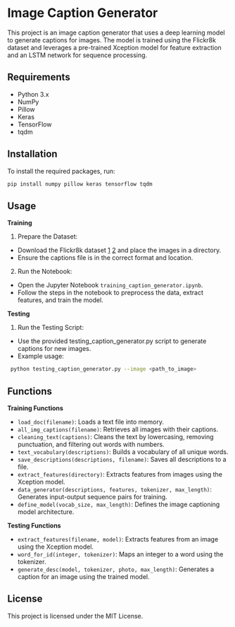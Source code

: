# Image Caption Generator
This project is an image caption generator that uses a deep learning model to generate captions for images. The model is trained using the Flickr8k dataset and leverages a pre-trained Xception model for feature extraction and an LSTM network for sequence processing.

## Requirements
- Python 3.x
- NumPy
- Pillow
- Keras
- TensorFlow
- tqdm

## Installation
To install the required packages, run:
```bash
pip install numpy pillow keras tensorflow tqdm
```

## Usage
**Training**
1. Prepare the Dataset:
  - Download the Flickr8k dataset [1](https://github.com/jbrownlee/Datasets/releases/download/Flickr8k/Flickr8k_Dataset.zip) [2](https://github.com/jbrownlee/Datasets/releases/download/Flickr8k/Flickr8k_text.zip) and place the images in a directory.
  - Ensure the captions file is in the correct format and location.
2. Run the Notebook:
  - Open the Jupyter Notebook ```training_caption_generator.ipynb```.
  - Follow the steps in the notebook to preprocess the data, extract features, and train the model.

**Testing**
1. Run the Testing Script:
 - Use the provided testing_caption_generator.py script to generate captions for new images.
 - Example usage:
  ```bash
   python testing_caption_generator.py --image <path_to_image>
  ```

## Functions
**Training Functions**

- ```load_doc(filename)```: Loads a text file into memory.
- ```all_img_captions(filename)```: Retrieves all images with their captions.
- ```cleaning_text(captions)```: Cleans the text by lowercasing, removing punctuation, and filtering out 
words with numbers.
- ```text_vocabulary(descriptions)```: Builds a vocabulary of all unique words.
- ```save_descriptions(descriptions, filename)```: Saves all descriptions to a file.
- ```extract_features(directory)```: Extracts features from images using the Xception model.
- ```data_generator(descriptions, features, tokenizer, max_length)```: Generates input-output sequence 
pairs for training.
- ```define_model(vocab_size, max_length)```: Defines the image captioning model architecture.

**Testing Functions**

- ```extract_features(filename, model)```: Extracts features from an image using the Xception model.
- ```word_for_id(integer, tokenizer)```: Maps an integer to a word using the tokenizer.
- ```generate_desc(model, tokenizer, photo, max_length)```: Generates a caption for an image using the 
trained model.

## License
This project is licensed under the MIT License.
